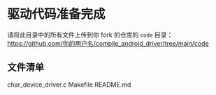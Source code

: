 # 驱动代码准备完成 
 
请将此目录中的所有文件上传到你 fork 的仓库的 `code` 目录： 
https://github.com/你的用户名/compile_android_driver/tree/main/code 
 
## 文件清单 
 
char_device_driver.c
Makefile
README.md
